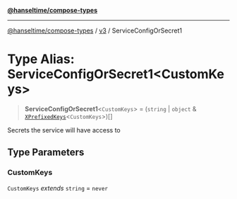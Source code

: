 [**@hanseltime/compose-types**](../../../../README.md)

***

[@hanseltime/compose-types](../../../../README.md) / [v3](../README.md) / ServiceConfigOrSecret1

# Type Alias: ServiceConfigOrSecret1\<CustomKeys\>

> **ServiceConfigOrSecret1**\<`CustomKeys`\> = (`string` \| `object` & [`XPrefixedKeys`](XPrefixedKeys.md)\<`CustomKeys`\>)[]

Secrets the service will have access to

## Type Parameters

### CustomKeys

`CustomKeys` *extends* `string` = `never`
